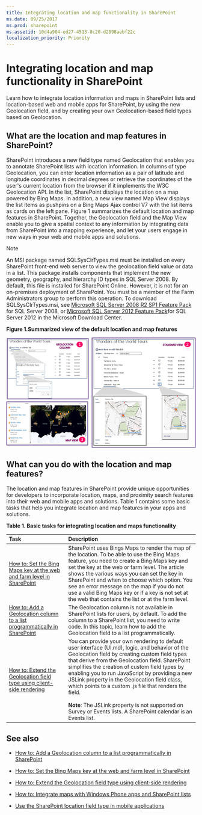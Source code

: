 ```yaml
---
title: Integrating location and map functionality in SharePoint
ms.date: 09/25/2017
ms.prod: sharepoint
ms.assetid: 10d4a904-ed27-4513-8c20-d2098aebf22c
localization_priority: Priority
---
```




# Integrating location and map functionality in SharePoint
Learn how to integrate location information and maps in SharePoint lists and location-based web and mobile apps for SharePoint, by using the new Geolocation field, and by creating your own Geolocation-based field types based on Geolocation.
## What are the location and map features in SharePoint?
<a name="SP15Integrateloc_what"> </a>

SharePoint introduces a new field type named Geolocation that enables you to annotate SharePoint lists with location information. In columns of type Geolocation, you can enter location information as a pair of latitude and longitude coordinates in decimal degrees or retrieve the coordinates of the user's current location from the browser if it implements the W3C Geolocation API. In the list, SharePoint displays the location on a map powered by Bing Maps. In addition, a new view named Map View displays the list items as pushpins on a Bing Maps Ajax control V7 with the list items as cards on the left pane. Figure 1 summarizes the default location and map features in SharePoint. Together, the Geolocation field and the Map View enable you to give a spatial context to any information by integrating data from SharePoint into a mapping experience, and let your users engage in new ways in your web and mobile apps and solutions.
  
> [!NOTE]
> An MSI package named SQLSysClrTypes.msi must be installed on every SharePoint front-end web server to view the geolocation field value or data in a list. This package installs components that implement the new geometry, geography, and hierarchy ID types in SQL Server 2008. By default, this file is installed for SharePoint Online. However, it is not for an on-premises deployment of SharePoint. You must be a member of the Farm Administrators group to perform this operation. To download SQLSysClrTypes.msi, see  [Microsoft SQL Server 2008 R2 SP1 Feature Pack](http://www.microsoft.com/en-us/download/details.aspx?id=26728) for SQL Server 2008, or [Microsoft SQL Server 2012 Feature Pack](http://www.microsoft.com/en-us/download/details.aspx?id=29065)for SQL Server 2012 in the Microsoft Download Center. 
  
    
    


**Figure 1.Summarized view of the default location and map features**

  
    
    

  
    
    
![Default location and map features](../images/SP15Con_HowToAddGeolocationColumn_fig.png)
  
    
    

  
    
    

  
    
    

## What can you do with the location and map features?
<a name="SP15Integrateloc_do"> </a>

The location and map features in SharePoint provide unique opportunities for developers to incorporate location, maps, and proximity search features into their web and mobile apps and solutions. Table 1 contains some basic tasks that help you integrate location and map features in your apps and solutions.
  
    
    

**Table 1. Basic tasks for integrating location and maps functionality**


|**Task**|**Description**|
|:-----|:-----|
| [How to: Set the Bing Maps key at the web and farm level in SharePoint](how-to-set-the-bing-maps-key-at-the-web-and-farm-level-in-sharepoint.md) <br/> |SharePoint uses Bings Maps to render the map of the location. To be able to use the Bing Maps feature, you need to create a Bing Maps key and set the key at the web or farm level. The article shows the various ways you can set the key in SharePoint and when to choose which option. You see an error message on the map if you do not use a valid Bing Maps key or if a key is not set at the web that contains the list or at the farm level.  <br/> |
| [How to: Add a Geolocation column to a list programmatically in SharePoint](how-to-add-a-geolocation-column-to-a-list-programmatically-in-sharepoint.md) <br/> |The Geolocation column is not available in SharePoint lists for users, by default. To add the column to a SharePoint list, you need to write code. In this topic, learn how to add the Geolocation field to a list programmatically.  <br/> |
| [How to: Extend the Geolocation field type using client-side rendering](how-to-extend-the-geolocation-field-type-using-client-side-rendering.md) <br/> |You can provide your own rendering to default user interface (UI.md), logic, and behavior of the Geolocation field by creating custom field types that derive from the Geolocation field. SharePoint simplifies the creation of custom field types by enabling you to run JavaScript by providing a new JSLink property in the Geolocation field class, which points to a custom .js file that renders the field.  <br/><br/> **Note**: The JSLink property is not supported on Survey or Events lists. A SharePoint calendar is an Events list.           |
   

## See also
<a name="SP15Integrateloc_addlresources"> </a>


-  [How to: Add a Geolocation column to a list programmatically in SharePoint](how-to-add-a-geolocation-column-to-a-list-programmatically-in-sharepoint.md)
    
  
-  [How to: Set the Bing Maps key at the web and farm level in SharePoint](how-to-set-the-bing-maps-key-at-the-web-and-farm-level-in-sharepoint.md)
    
  
-  [How to: Extend the Geolocation field type using client-side rendering](how-to-extend-the-geolocation-field-type-using-client-side-rendering.md)
    
  
-  [How to: Integrate maps with Windows Phone apps and SharePoint lists](how-to-integrate-maps-with-windows-phone-apps-and-sharepoint-lists.md)
    
  
-  [Use the SharePoint location field type in mobile applications](http://technet.microsoft.com/en-us/library/fp161355%28v=office.15%29.aspx)
    
  

